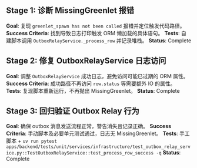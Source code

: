 ## Stage 1: 诊断 MissingGreenlet 报错

**Goal**: 复现 `greenlet_spawn has not been called` 报错并定位触发代码路径。
**Success Criteria**: 找到导致日志打印触发 ORM 懒加载的具体语句。
**Tests**: 自建脚本调用 `OutboxRelayService._process_row` 并记录堆栈。
**Status**: Complete

## Stage 2: 修复 OutboxRelayService 日志访问

**Goal**: 调整 `OutboxRelayService` 成功日志，避免访问可能已过期的 ORM 属性。
**Success Criteria**: 成功路径不再访问 `row.status` 等需要额外 IO 的属性。
**Tests**: 复现脚本重新运行，不再抛出 MissingGreenlet。
**Status**: Complete

## Stage 3: 回归验证 Outbox Relay 行为

**Goal**: 确保 outbox 消息发送流程正常，警告消失且记录正确。
**Success Criteria**: 手动脚本及必要单元测试通过，日志无 MissingGreenlet。
**Tests**: 手工脚本 + `uv run pytest apps/backend/tests/unit/services/infrastructure/test_outbox_relay_service.py::TestOutboxRelayService::test_process_row_success -q`
**Status**: Complete

